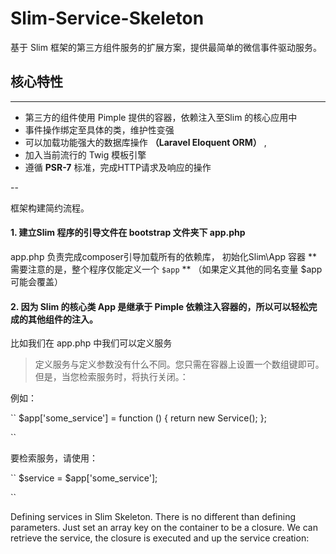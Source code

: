 # Slim-Service-Skeleton

基于 Slim 框架的第三方组件服务的扩展方案，提供最简单的微信事件驱动服务。

## 核心特性

---

- 第三方的组件使用 Pimple 提供的容器，依赖注入至Slim 的核心应用中
- 事件操作绑定至具体的类，维护性变强
- 可以加载功能强大的数据库操作 **（Laravel Eloquent ORM）** , 
- 加入当前流行的 Twig 模板引擎
- 遵循 **PSR-7** 标准，完成HTTP请求及响应的操作

--

框架构建简约流程。 

#### 1. 建立Slim 程序的引导文件在 bootstrap 文件夹下  **app.php**

app.php 负责完成composer引导加载所有的依赖库， 初始化Slim\App 容器  **需要注意的是，整个程序仅能定义一个 ``$app`` ** （如果定义其他的同名变量 $app 可能会覆盖）

#### 2. 因为 Slim 的核心类 App 是继承于 Pimple 依赖注入容器的，所以可以轻松完成的其他组件的注入。

比如我们在 app.php 中我们可以定义服务

>定义服务与定义参数没有什么不同。您只需在容器上设置一个数组键即可。但是，当您检索服务时，将执行关闭。：

例如：

``
    $app['some_service'] = function () {
         return new Service();
    };

``
 
要检索服务，请使用：

``
   $service = $app['some_service'];
   
``

Defining services in Slim Skeleton. There is no different than defining parameters. Just set an array key on the container to be a closure. We can  retrieve the service, the closure is executed and up the service creation:
